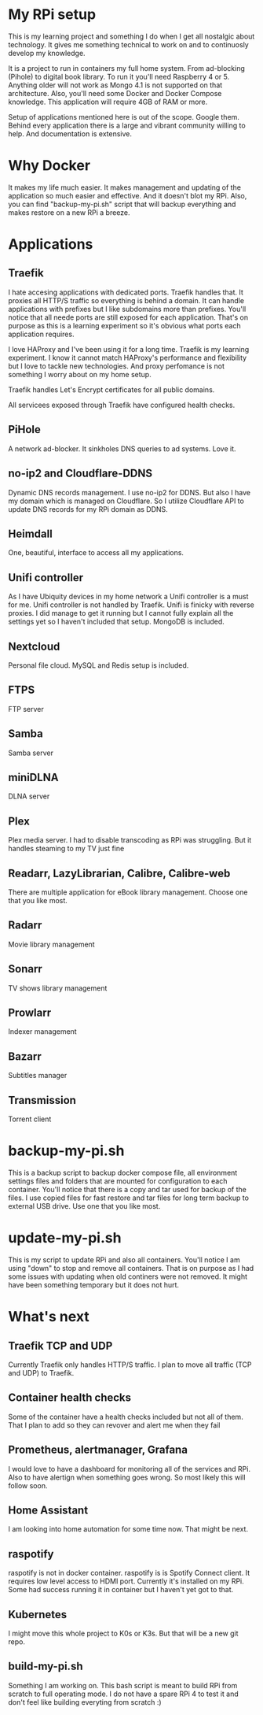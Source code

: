 # My RPi setup
This is my learning project and something I do when I get all nostalgic about technology. It gives me something technical to work on and to continuosly develop my knowledge.

It is a project to run in containers my full home system. From ad-blocking (Pihole) to digital book library. To run it you'll need Raspberry 4 or 5. Anything older will not work as Mongo 4.1 is not supported on that architecture. Also, you'll need some Docker and Docker Compose knowledge. This application will require 4GB of RAM or more. 

Setup of applications mentioned here is out of the scope. Google them. Behind every application there is a large and vibrant community willing to help. And documentation is extensive. 

# Why Docker
It makes my life much easier. It makes management and updating of the application so much easier and effective. And it doesn't blot my RPi. Also, you can find "backup-my-pi.sh" script that will backup everything and makes restore on a new RPi a breeze.

# Applications
## Traefik
I hate accesing applications with dedicated ports. Traefik handles that. It proxies all HTTP/S traffic so everything is behind a domain. It can handle applications with prefixes but I like subdomains more than prefixes.
You'll notice that all neede ports are still exposed for each application. That's on purpose as this is a learning experiment so it's obvious what ports each application requires.

I love HAProxy and I've been using it for a long time. Traefik is my learning experiment. I know it cannot match HAProxy's performance and flexibility but I love to tackle new technologies. And proxy perfomance is not something I worry about on my home setup.

Traefik handles Let's Encrypt certificates for all public domains.

All servicees exposed through Traefik have configured health checks.

## PiHole
A network ad-blocker. It sinkholes DNS queries to ad systems. Love it.
## no-ip2 and Cloudflare-DDNS
Dynamic DNS records management. I use no-ip2 for DDNS. But also I have my domain which is managed on Cloudflare. So I utilize Cloudflare API to update DNS records for my RPi domain as DDNS.
## Heimdall
One, beautiful, interface to access all my applications.
## Unifi controller
As I have Ubiquity devices in my home network a Unifi controller is a must for me. Unifi controller is not handled by Traefik. Unifi is finicky with reverse proxies. I did manage to get it running but I cannot fully explain all the settings yet so I haven't included that setup. MongoDB is included.
## Nextcloud
Personal file cloud. MySQL and Redis setup is included.
## FTPS
FTP server
## Samba
Samba server
## miniDLNA
DLNA server
## Plex
Plex media server. I had to disable transcoding as RPi was struggling. But it handles steaming to my TV just fine
## Readarr, LazyLibrarian, Calibre, Calibre-web
There are multiple application for eBook library management. Choose one that you like most. 
## Radarr
Movie library management
## Sonarr
TV shows library management
## Prowlarr
Indexer management
## Bazarr
Subtitles manager
## Transmission
Torrent client

# backup-my-pi.sh
This is a backup script to backup docker compose file, all environment settings files and folders that are mounted for configuration to each container. You'll notice that there is a copy and tar used for backup of the files. I use copied files for fast restore and tar files for long term backup to external USB drive. Use one that you like most.

# update-my-pi.sh
This is my script to update RPi and also all containers. You'll notice I am using "down" to stop and remove all containers. That is on purpose as I had some issues with updating when old continers were not removed. It might have been something temporary but it does not hurt.

# What's next
## Traefik TCP and UDP
Currently Traefik only handles HTTP/S traffic. I plan to move all traffic (TCP and UDP) to Traefik.
## Container health checks
Some of the container have a health checks included but not all of them. That I plan to add so they can revover and alert me when they fail
## Prometheus, alertmanager, Grafana
I would love to have a dashboard for monitoring all of the services and RPi. Also to have alertign when something goes wrong. So most likely this will follow soon.
## Home Assistant
I am looking into home automation for some time now. That might be next.
## raspotify
raspotify is not in docker container. raspotify is is Spotify Connect client. It requires low level access to HDMI port. Currently it's installed on my RPi. Some had success running it in container but I haven't yet got to that.
## Kubernetes
I might move this whole project to K0s or K3s. But that will be a new git repo.
## build-my-pi.sh
Something I am working on. This bash script is meant to build RPi from scratch to full operating mode. I do not have a spare RPi 4 to test it and don't feel like building everyting from scratch :)